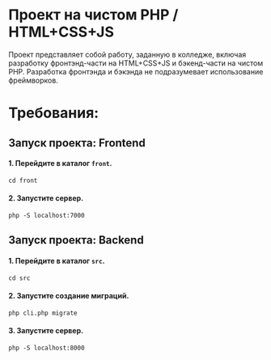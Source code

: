 # Проект на чистом PHP / HTML+CSS+JS

Проект представляет собой работу, заданную в колледже,
включая разработку фронтэнд-части на HTML+CSS+JS и
бэкенд-части на чистом PHP. Разработка фронтэнда и бэкэнда не
подразумевает использование фреймворков.

# Требования:

## Запуск проекта: Frontend
#### 1. Перейдите в каталог `front`.
```
cd front
```
#### 2. Запустите сервер.
```
php -S localhost:7000
```

## Запуск проекта: Backend
#### 1. Перейдите в каталог `src`.
```
cd src
```
#### 2. Запустите создание миграций.
```
php cli.php migrate
```
#### 3. Запустите сервер.
```
php -S localhost:8000
```